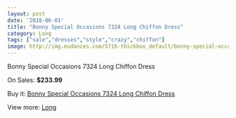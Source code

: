 ```yaml
---
layout: post
date: '2018-06-01'
title: "Bonny Special Occasions 7324 Long Chiffon Dress"
category: Long
tags: ["sale","dresses","style","crazy","chiffon"]
image: http://img.eudances.com/5716-thickbox_default/bonny-special-occasions-7324-long-chiffon-dress.jpg
---
```

Bonny Special Occasions 7324 Long Chiffon Dress

On Sales: **$233.99**
<a href="https://www.eudances.com/en/long/1988-bonny-special-occasions-7324-long-chiffon-dress.html"><amp-img layout="responsive" width="600" height="600" src="//img.eudances.com/5716-thickbox_default/bonny-special-occasions-7324-long-chiffon-dress.jpg" alt="Bonny Special Occasions 7324 Long Chiffon Dress 0" /></a>
<a href="https://www.eudances.com/en/long/1988-bonny-special-occasions-7324-long-chiffon-dress.html"><amp-img layout="responsive" width="600" height="600" src="//img.eudances.com/5718-thickbox_default/bonny-special-occasions-7324-long-chiffon-dress.jpg" alt="Bonny Special Occasions 7324 Long Chiffon Dress 1" /></a>
<a href="https://www.eudances.com/en/long/1988-bonny-special-occasions-7324-long-chiffon-dress.html"><amp-img layout="responsive" width="600" height="600" src="//img.eudances.com/5717-thickbox_default/bonny-special-occasions-7324-long-chiffon-dress.jpg" alt="Bonny Special Occasions 7324 Long Chiffon Dress 2" /></a>

Buy it: [Bonny Special Occasions 7324 Long Chiffon Dress](https://www.eudances.com/en/long/1988-bonny-special-occasions-7324-long-chiffon-dress.html "Bonny Special Occasions 7324 Long Chiffon Dress")

View more: [Long](https://www.eudances.com/en/21-long "Long")